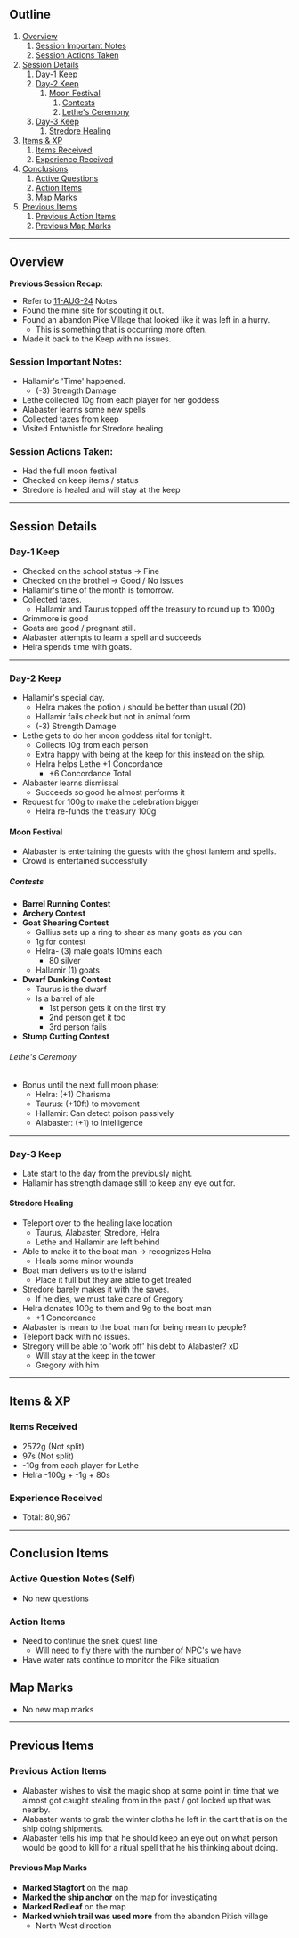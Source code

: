 ## Outline
1. [Overview](Overview)
   1. [Session Important Notes](#session-important-notes)
   2. [Session Actions Taken](#session-actions-taken)
2. [Session Details](#session-details)
   1. [Day-1 Keep](#day-1-keep)
   2. [Day-2 Keep](#day-2-keep)
      1. [Moon Festival](#moon-festival)
         1. [Contests](#contests)
         2. [Lethe's Ceremony](#lethes-ceremony)
   3. [Day-3 Keep](#day-3-keep)
      1. [Stredore Healing](#stredore-healing)
3. [Items & XP](#items--xp)
   1. [Items Received](#items-received)
   2. [Experience Received](#experience-received)
4. [Conclusions](#conclusion-items)
   1. [Active Questions](#active-question-notes-self)
   2. [Action Items](#action-items-(previous))
   3. [Map Marks](#map-marks)
5. [Previous Items](#previous-items)
   1. [Previous Action Items](#previous-action-items)
   2. [Previous Map Marks](#previous-map-marks)
______________________________
## Overview
**Previous Session Recap:**
- Refer to [11-AUG-24](11-AUG-24.md) Notes<br>
- Found the mine site for scouting it out. 
- Found an abandon Pike Village that looked like it was left in a hurry. 
  - This is something that is occurring more often. <br>
- Made it back to the Keep with no issues.

### **Session Important Notes:**
- Hallamir's 'Time' happened.
  - (-3) Strength Damage
- Lethe collected 10g from each player for her goddess 
- Alabaster learns some new spells
- Collected taxes from keep
- Visited Entwhistle for Stredore healing

### **Session Actions Taken:**
- Had the full moon festival
- Checked on keep items / status
- Stredore is healed and will stay at the keep


_____________________________________
## Session Details
### Day-1 Keep
- Checked on the school status -> Fine
- Checked on the brothel -> Good / No issues
- Hallamir's time of the month is tomorrow.
- Collected taxes.
  - Hallamir and Taurus topped off the treasury to round up to 1000g
- Grimmore is good
- Goats are good / pregnant still. 
- Alabaster attempts to learn a spell and succeeds
- Helra spends time with goats.

_____________________________________

### Day-2 Keep
- Hallamir's special day.
  - Helra makes the potion / should be better than usual (20)
  - Hallamir fails check but not in animal form
  - (-3) Strength Damage
- Lethe gets to do her moon goddess rital for tonight.
  - Collects 10g from each person
  - Extra happy with being at the keep for this instead on the ship. 
  - Helra helps Lethe +1 Concordance
    - +6 Concordance Total
- Alabaster learns dismissal  
  - Succeeds so good he almost performs it
- Request for 100g to make the celebration bigger
  - Helra re-funds the treasury 100g  

#### Moon Festival
- Alabaster is entertaining the guests with the ghost lantern and spells.
- Crowd is entertained successfully

##### Contests
- **Barrel Running Contest**
- **Archery Contest**
- **Goat Shearing Contest**
  - Gallius sets up a ring to shear as many goats as you can
  - 1g for contest
  - Helra- (3) male goats 10mins each
    - 80 silver
  - Hallamir (1) goats
- **Dwarf Dunking Contest**
  - Taurus is the dwarf
  - Is a barrel of ale
    - 1st person gets it on the first try
    - 2nd person get it too
    - 3rd person fails
- **Stump Cutting Contest**

###### Lethe's Ceremony
- Bonus until the next full moon phase:
  - Helra: (+1) Charisma 
  - Taurus: (+10ft) to movement
  - Hallamir: Can detect poison passively 
  - Alabaster: (+1) to Intelligence 

_____________________________________

### Day-3 Keep
- Late start to the day from the previously night.
- Hallamir has strength damage still to keep any eye out for.

#### Stredore Healing
- Teleport over to the healing lake location 
  - Taurus, Alabaster, Stredore, Helra
  - Lethe and Hallamir are left behind
- Able to make it to the boat man -> recognizes Helra 
  - Heals some minor wounds
- Boat man delivers us to the island 
  - Place it full but they are able to get treated
- Stredore barely makes it with the saves.
  - If he dies, we must take care of Gregory 
- Helra donates 100g to them and 9g to the boat man
  - +1 Concordance
- Alabaster is mean to the boat man for being mean to people?
- Teleport back with no issues.
- Stregory will be able to 'work off' his debt to Alabaster? xD
  - Will stay at the keep in the tower
  - Gregory with him

___________________________________________

## Items & XP
### Items Received
- 2572g (Not split)
- 97s (Not split)
- -10g from each player for Lethe
- Helra -100g + -1g + 80s


### Experience Received
- Total: 80,967

_________________________________
## Conclusion Items
### Active Question Notes (Self)
- No new questions

### Action Items
- Need to continue the snek quest line
  - Will need to fly there with the number of NPC's we have
- Have water rats continue to monitor the Pike situation

## Map Marks
- No new map marks

---------------------------------
## Previous Items
### Previous Action Items
- Alabaster wishes to visit the magic shop at some point in time that we almost got caught stealing from in the past / got locked up that was nearby.
- Alabaster wants to grab the winter cloths he left in the cart that is on the ship doing shipments.
- Alabaster tells his imp that he should keep an eye out on what person would be good to kill for a ritual spell that he his thinking about doing. 
#### Previous Map Marks
- **Marked Stagfort** on the map
- **Marked the ship anchor** on the map for investigating
- **Marked Redleaf** on the map
- **Marked which trail was used more** from the abandon Pitish village
  - North West direction